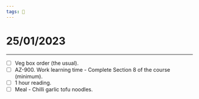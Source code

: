 ```yaml
---
tags: 📆
---
```


# 25/01/2023
---

- [ ] Veg box order (the usual).
- [ ] AZ-900. Work learning time - Complete Section 8 of the course (minimum).
- [ ] 1 hour reading.
- [ ] Meal - Chilli garlic tofu noodles.

